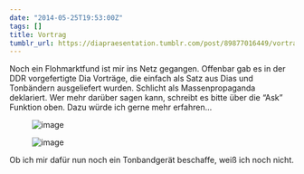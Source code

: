 ```yaml
---
date: "2014-05-25T19:53:00Z"
tags: []
title: Vortrag
tumblr_url: https://diapraesentation.tumblr.com/post/89877016449/vortrag
---
```

Noch ein Flohmarktfund ist mir ins Netz gegangen. Offenbar gab es in der DDR vorgefertigte Dia Vorträge, die einfach als Satz aus Dias und Tonbändern ausgeliefert wurden. Schlicht als Massenpropaganda deklariert. Wer mehr darüber sagen kann, schreibt es bitte über die “Ask” Funktion oben. Dazu würde ich gerne mehr erfahren…

<figure class="tmblr-full" data-orig-height="689" data-orig-width="500"><img alt="image" src="https://64.media.tumblr.com/96e356f6f44b49d217c55e7b4fd6ff11/ae3027ebbad4fcb1-35/s540x810/8bf98249e819baad6933b6f47fed900603cdaefe.jpg" data-orig-height="689" data-orig-width="500"></figure>

<figure class="tmblr-full" data-orig-height="270" data-orig-width="500"><img alt="image" src="https://64.media.tumblr.com/631833a487d447276091d9ddf562ae9d/ae3027ebbad4fcb1-0d/s540x810/2b7f0f7a309305f684038dd7d12555610a978d58.jpg" data-orig-height="270" data-orig-width="500"></figure>

Ob ich mir dafür nun noch ein Tonbandgerät beschaffe, weiß ich noch nicht.

